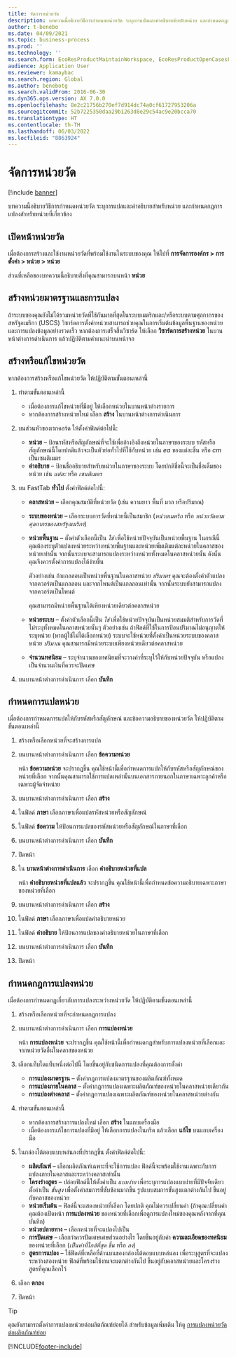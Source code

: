 ```yaml
---
title: จัดการหน่วยวัด
description: บทความนี้อธิบายวิธีการกำหนดหน่วยวัด ระบุการแปลและคำอธิบายสำหรับหน่วย และกำหนดกฎการแปลงสำหรับหน่วยที่เกี่ยวข้อง
author: t-benebo
ms.date: 04/09/2021
ms.topic: business-process
ms.prod: ''
ms.technology: ''
ms.search.form: EcoResProductMaintainWorkspace, EcoResProductOpenCasesFormPart, UnitOfMeasure, UnitOfMeasureReportingTranslation, UnitOfMeasureTranslation, UnitOfMeasureConversion, UnitOfMeasureConversionEditOrCreate, UnitOfMeasureLookup, UnitOfMeasureCalculator, UnitOfMeasureWizard, UnitOfMeasureLookupTest
audience: Application User
ms.reviewer: kamaybac
ms.search.region: Global
ms.author: benebotg
ms.search.validFrom: 2016-06-30
ms.dyn365.ops.version: AX 7.0.0
ms.openlocfilehash: 8e2c21756b270ef7d914dc74a0cf61727953206a
ms.sourcegitcommit: 52b7225350daa29b1263d8e29c54ac9e20bcca70
ms.translationtype: HT
ms.contentlocale: th-TH
ms.lasthandoff: 06/03/2022
ms.locfileid: "8863924"
---
```

# <a name="manage-units-of-measure"></a>จัดการหน่วยวัด

[!include [banner](../../includes/banner.md)]

บทความนี้อธิบายวิธีการกำหนดหน่วยวัด ระบุการแปลและคำอธิบายสำหรับหน่วย และกำหนดกฎการแปลงสำหรับหน่วยที่เกี่ยวข้อง

## <a name="open-the-units-page"></a>เปิดหน้าหน่วยวัด

เมื่อต้องการสร้างและใช้งานหน่วยวัดที่พร้อมใช้งานในระบบของคุณ ให้ไปที่ **การจัดการองค์กร \> การตั้งค่า \> หน่วย \> หน่วย**

ส่วนที่เหลือของบทความนี้อธิบายสิ่งที่คุณสามารถบนหน้า **หน่วย**

## <a name="create-standard-units-and-conversions"></a>สร้างหน่วยมาตรฐานและการแปลง

ถ้าระบบของคุณยังไม่ได้รวมหน่วยวัดที่ใช้กันมากที่สุดในระบบเมตริกและ/หรือระบบตามศุลกากรของสหรัฐอเมริกา (USCS) วิซาร์ดการตั้งค่าหน่วยสามารถช่วยคุณในการเริ่มต้นข้อมูลพื้นฐานของหน่วยและการแปลงข้อมูลอย่างรวดเร็ว หากต้องการเสร็จสิ้นวิซาร์ด ให้เลือก **วิซาร์ดการสร้างหน่วย** ในบานหน้าต่างการดำเนินการ แล้วปฏิบัติตามคําแนะนําบนหน้าจอ

## <a name="create-or-edit-a-unit-of-measure"></a>สร้างหรือแก้ไขหน่วยวัด

หากต้องการสร้างหรือแก้ไขหน่วยวัด ให้ปฏิบัติตามขั้นตอนเหล่านี้

1. ทำตามขั้นตอนเหล่านี้

    - เมื่อต้องการแก้ไขหน่วยที่มีอยู่ ให้เลือกหน่วยในบานหน้าต่างรายการ
    - หากต้องการสร้างหน่วยใหม่ เลือก **สร้าง** ในบานหน้าต่างการดำเนินการ

1. บนส่วนหัวของเรกคอร์ด ให้ตั้งค่าฟิลด์ต่อไปนี้:

    - **หน่วย** – ป้อนรหัสหรือสัญลักษณ์ที่จะใช้เพื่ออ้างอิงถึงหน่วยในภาษาของระบบ รหัสหรือสัญลักษณ์นี้โดยปกติแล้วจะเป็นตัวย่อทั่วไปที่ใช้กับหน่วย เช่น *ea* ของแต่ละชิ้น หรือ *cm* เป็นเซนติเมตร
    - **คำอธิบาย** – ป้อนชื่ออธิบายสำหรับหน่วยในภาษาของระบบ โดยปกติชื่อนี้จะเป็นชื่อเต็มของหน่วย เช่น *แต่ละ* หรือ *เซนติเมตร*

1. บน FastTab **ทั่วไป** ตั้งค่าฟิลด์ต่อไปนี้:<!-- KFM: confirm this:    - **Fixed unit assignment** and **Fixed unit** – These fields have an effect only if you're using the Microsoft Retail Essentials product. If the current unit can be mapped to one of the fixed units that are used by Retail Essentials, set the **Fixed unit assignment** option to *Yes*. Then select the fixed unit in the **Fixed unit** field. -->

    - **คลาสหน่วย** – เลือกคุณสมบัติที่หน่วยวัด (เช่น ความยาว พื้นที่ มวล หรือปริมาณ)
    - **ระบบของหน่วย** – เลือกระบบการวัดที่หน่วยนี้เป็นสมาชิก (*หน่วยเมตริก* หรือ *หน่วยวัดตามศุลกากรของสหรัฐอเมริกา*)
    - **หน่วยพื้นฐาน** – ตั้งค่าตัวเลือกนี้เป็น *ใช่* เพื่อใช้หน่วยปัจจุบันเป็นหน่วยพื้นฐาน ในกรณีนี้ คุณต้องระบุตัวแปลงหน่วยระหว่างหน่วยพื้นฐานและหน่วยเพิ่มเติมแต่ละหน่วยในคลาสของหน่วยเท่านั้น จากนั้นระบบจะสามารถแปลงระหว่างหน่วยทั้งหมดในคลาสหน่วยนั้น ดังนั้น คุณจึงควรตั้งค่าการแปลงได้ง่ายขึ้น

        ตัวอย่างเช่น ถ้าแกลลอนเป็นหน่วยพื้นฐานในคลาสหน่วย *ปริมาตร* คุณจะต้องตั้งค่าตัวแปลงจากควอร์ตเป็นแกลลอน และจากไพนต์เป็นแกลลอนเท่านั้น จากนั้นระบบยังสามารถแปลงจากควอร์ตเป็นไพนต์

        คุณสามารถมีหน่วยพื้นฐานได้เพียงหน่วยเดียวต่อคลาสหน่วย

    - **หน่วยระบบ** – ตั้งค่าตัวเลือกนี้เป็น *ใช่* เพื่อใช้หน่วยปัจจุบันเป็นหน่วยสมมติสำหรับการวัดที่ไม่ระบุทั้งหมดในคลาสหน่วยนั้นๆ ตัวอย่างเช่น ถ้าฟิลด์ที่ใช้ในการป้อนปริมาณไม่อนุญาตให้ระบุหน่วย (หากผู้ใช้ไม่ได้เลือกหน่วย) ระบบจะใช้หน่วยที่ตั้งค่าเป็นหน่วยระบบของคลาสหน่วย *ปริมาณ* คุณสามารถมีหน่วยระบบเพียงหน่วยเดียวต่อคลาสหน่วย
    - **จํานวนทศนิยม** – ระบุจํานวนของทศนิยมที่จะวางค่าที่ระบุไว้ให้กับหน่วยปัจจุบัน หรือแปลงเป็นจํานวนเงินที่ควรจะปัดเศษ

1. บนบานหน้าต่างการดำเนินการ เลือก **บันทึก**

## <a name="define-unit-translations"></a>กำหนดการแปลหน่วย

เมื่อต้องการกําหนดการแปลให้กับรหัสหรือสัญลักษณ์ และข้อความอธิบายของหน่วยวัด ให้ปฏิบัติตามขั้นตอนเหล่านี้

1. สร้างหรือเลือกหน่วยที่จะสร้างการแปล
1. บนบานหน้าต่างการดำเนินการ เลือก **ข้อความหน่วย**

    หน้า **ข้อความหน่วย** จะปรากฏขึ้น คุณใช้หน้านี้เพื่อกําหนดการแปลให้กับรหัสหรือสัญลักษณ์ของหน่วยที่เลือก จากนั้นคุณสามารถใช้การแปลเหล่านั้นบนเอกสารภายนอกในภาษาเฉพาะลูกค้าหรือเฉพาะผู้จัดจำหน่าย

1. บนบานหน้าต่างการดำเนินการ เลือก **สร้าง**
1. ในฟิลด์ **ภาษา** เลือกภาษาเพื่อแปลรหัสหน่วยหรือสัญลักษณ์
1. ในฟิลด์ **ข้อความ** ให้ป้อนการแปลของรหัสหน่วยหรือสัญลักษณ์ในภาษาที่เลือก
1. บนบานหน้าต่างการดำเนินการ เลือก **บันทึก**
1. ปิดหน้า
1. ใน **บานหน้าต่างการดำเนินการ** เลือก **คำอธิบายหน่วยที่แปล**

    หน้า **คำอธิบายหน่วยที่แปลแล้ว** จะปรากฏขึ้น คุณใช้หน้านี้เพื่อกําหนดข้อความอธิบายเฉพาะภาษาของหน่วยที่เลือก

1. บนบานหน้าต่างการดำเนินการ เลือก **สร้าง**
1. ในฟิลด์ **ภาษา** เลือกภาษาเพื่อแปลคำอธิบายหน่วย
1. ในฟิลด์ **คำอธิบาย** ให้ป้อนการแปลของคำอธิบายหน่วยในภาษาที่เลือก
1. บนบานหน้าต่างการดำเนินการ เลือก **บันทึก**
1. ปิดหน้า

## <a name="define-unit-conversion-rules"></a>กำหนดกฎการแปลงหน่วย

เมื่อต้องการกําหนดกฎเกี่ยวกับการแปลงระหว่างหน่วยวัด ให้ปฏิบัติตามขั้นตอนเหล่านี้

1. สร้างหรือเลือกหน่วยที่จะกำหนดกฎการแปลง
1. บนบานหน้าต่างการดำเนินการ เลือก **การแปลงหน่วย**

    หน้า **การแปลงหน่วย** จะปรากฏขึ้น คุณใช้หน้านี้เพื่อกำหนดกฎสำหรับการแปลงหน่วยที่เลือกและจากหน่วยวัดอื่นในคลาสของหน่วย

1. เลือกแท็บใดแท็บหนึ่งต่อไปนี้ โดยขึ้นอยู่กับชนิดการแปลงที่คุณต้องการตั้งค่า

    - **การแปลงมาตรฐาน** – ตั้งค่ากฎการแปลงมาตรฐานของผลิตภัณฑ์ทั้งหมด
    - **การแปลงภายในคลาส** – ตั้งค่ากฎการแปลงเฉพาะผลิตภัณฑ์ของหน่วยในคลาสหน่วยเดียวกัน
    - **การแปลงต่างคลาส** – ตั้งค่ากฎการแปลงเฉพาะผลิตภัณฑ์ของหน่วยในคลาสหน่วยต่างกัน

1. ทำตามขั้นตอนเหล่านี้

    - หากต้องการสร้างการแปลงใหม่ เลือก **สร้าง** ในแถบเครื่องมือ
    - เมื่อต้องการแก้ไขการแปลงที่มีอยู่ ให้เลือกการแปลงในกริด แล้วเลือก **แก้ไข** บนแถบเครื่องมือ

1. ในกล่องโต้ตอบแบบหล่นลงที่ปรากฏขึ้น ตั้งค่าฟิลด์ต่อไปนี้:

    - **ผลิตภัณฑ์** – เลือกผลิตภัณฑ์เฉพาะที่จะใช้การแปลง ฟิลด์นี้จะพร้อมใช้งานเฉพาะกับการแปลงภายในคลาสและระหว่างคลาสเท่านั้น
    - **โครงร่างสูตร** – ปล่อยฟิลด์นี้ให้ตั้งค่าเป็น *แบบง่าย* เพื่อระบุการแปลงแบบง่ายที่มีปัจจัยเดียว ตั้งค่าเป็น *ขั้นสูง* เพื่อตั้งค่าสมการที่ซับซ้อนมากขึ้น รูปแบบสมการขั้นสูงแตกต่างกันไป ขึ้นอยู่กับคลาสของหน่วย
    - **หน่วยเริ่มต้น** – ฟิลด์นี้จะแสดงหน่วยที่เลือก โดยปกติ คุณไม่ควรเปลี่ยนค่า (ถ้าคุณเปลี่ยนค่า คุณต้องเปิดหน้า **การแปลงหน่วย** ของหน่วยที่เลือกเพื่อดูการแปลงใหม่ของคุณหลังจากที่คุณบันทึก)
    - **หน่วยปลายทาง** – เลือกหน่วยที่จะแปลงไปเป็น
    - **การปัดเศษ** – เลือกว่าควรปัดเศษเศษส่วนอย่างไร โดยขึ้นอยู่กับค่า **ความละเอียดของทศนิยม** ของหน่วยที่เลือก (*เป็นค่าที่ใกล้ที่สุด* *ขึ้น* หรือ *ลง*)
    - **สูตรการแปลง** – ใช้ฟิลด์ที่เหลือที่ด้านบนของกล่องโต้ตอบแบบหล่นลง เพื่อระบุสูตรที่จะแปลงระหว่างสองหน่วย ฟิลด์ที่พร้อมใช้งานจะแตกต่างกันไป ขึ้นอยู่กับคลาสหน่วยและโครงร่างสูตรที่คุณเลือกไว้

1. เลือก **ตกลง**
1. ปิดหน้า

> [!TIP]
> คุณยังสามารถตั้งค่าการแปลงหน่วยต่อผลิตภัณฑ์ย่อยได้ สำหรับข้อมูลเพิ่มเติม ให้ดู [การแปลงหน่วยวัดต่อผลิตภัณฑ์ย่อย](../uom-conversion-per-product-variant.md)

[!INCLUDE[footer-include](../../../includes/footer-banner.md)]
